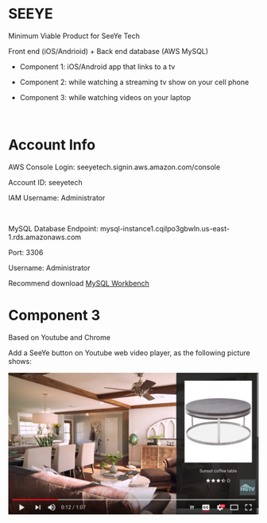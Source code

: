 # SEEYE

Minimum Viable Product for SeeYe Tech

Front end (iOS/Andrioid) + Back end database (AWS MySQL)

* Component 1: iOS/Android app that links to a tv

* Component 2: while watching a streaming tv show on your cell phone

* Component 3: while watching videos on your laptop

<br>

# Account Info

AWS Console Login: seeyetech.signin.aws.amazon.com/console

Account ID: seeyetech

IAM Username: Administrator

<br>

MySQL Database Endpoint: mysql-instance1.cqilpo3gbwln.us-east-1.rds.amazonaws.com

Port: 3306

Username: Administrator

Recommend download [MySQL Workbench](https://dev.mysql.com/downloads/workbench/)

# Component 3

Based on Youtube and Chrome

Add a SeeYe button on Youtube web video player, as the following picture shows:

![Alt text](component3_demo1.png)
